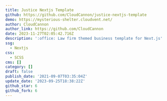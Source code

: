 ```yaml
---
title: Justice Nextjs Template
github: https://github.com/CloudCannon/justice-nextjs-template
demo: https://mysterious-shelter.cloudvent.net/
author: CloudCannon
author_link: https://github.com/CloudCannon
date: 2023-11-27T02:05:42.716Z
description: ':office: Law firm themed business template for Next.js'
ssg:
  - Nextjs
css:
  - SCSS
cms: []
category: []
draft: false
publish_date: '2021-09-07T03:35:04Z'
update_date: '2023-09-25T18:38:22Z'
github_star: 6
github_fork: 6
---
```

